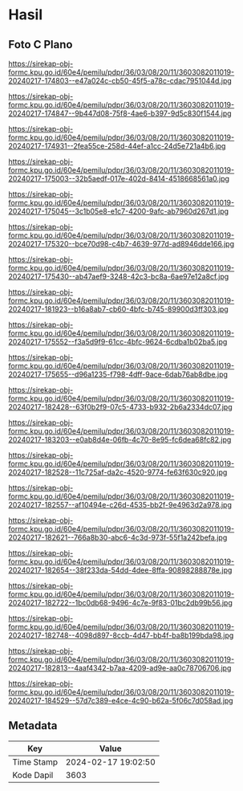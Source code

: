 # Hasil

## Foto C Plano

https://sirekap-obj-formc.kpu.go.id/60e4/pemilu/pdpr/36/03/08/20/11/3603082011019-20240217-174803--e47a024c-cb50-45f5-a78c-cdac7951044d.jpg

https://sirekap-obj-formc.kpu.go.id/60e4/pemilu/pdpr/36/03/08/20/11/3603082011019-20240217-174847--9b447d08-75f8-4ae6-b397-9d5c830f1544.jpg

https://sirekap-obj-formc.kpu.go.id/60e4/pemilu/pdpr/36/03/08/20/11/3603082011019-20240217-174931--2fea55ce-258d-44ef-a1cc-24d5e721a4b6.jpg

https://sirekap-obj-formc.kpu.go.id/60e4/pemilu/pdpr/36/03/08/20/11/3603082011019-20240217-175003--32b5aedf-017e-402d-8414-4518668561a0.jpg

https://sirekap-obj-formc.kpu.go.id/60e4/pemilu/pdpr/36/03/08/20/11/3603082011019-20240217-175045--3c1b05e8-e1c7-4200-9afc-ab7960d267d1.jpg

https://sirekap-obj-formc.kpu.go.id/60e4/pemilu/pdpr/36/03/08/20/11/3603082011019-20240217-175320--bce70d98-c4b7-4639-977d-ad8946dde166.jpg

https://sirekap-obj-formc.kpu.go.id/60e4/pemilu/pdpr/36/03/08/20/11/3603082011019-20240217-175430--ab47aef9-3248-42c3-bc8a-6ae97e12a8cf.jpg

https://sirekap-obj-formc.kpu.go.id/60e4/pemilu/pdpr/36/03/08/20/11/3603082011019-20240217-181923--b16a8ab7-cb60-4bfc-b745-89900d3ff303.jpg

https://sirekap-obj-formc.kpu.go.id/60e4/pemilu/pdpr/36/03/08/20/11/3603082011019-20240217-175552--f3a5d9f9-61cc-4bfc-9624-6cdba1b02ba5.jpg

https://sirekap-obj-formc.kpu.go.id/60e4/pemilu/pdpr/36/03/08/20/11/3603082011019-20240217-175655--d96a1235-f798-4dff-9ace-6dab76ab8dbe.jpg

https://sirekap-obj-formc.kpu.go.id/60e4/pemilu/pdpr/36/03/08/20/11/3603082011019-20240217-182428--63f0b2f9-07c5-4733-b932-2b6a2334dc07.jpg

https://sirekap-obj-formc.kpu.go.id/60e4/pemilu/pdpr/36/03/08/20/11/3603082011019-20240217-183203--e0ab8d4e-06fb-4c70-8e95-fc6dea68fc82.jpg

https://sirekap-obj-formc.kpu.go.id/60e4/pemilu/pdpr/36/03/08/20/11/3603082011019-20240217-182528--11c725af-da2c-4520-9774-fe63f630c920.jpg

https://sirekap-obj-formc.kpu.go.id/60e4/pemilu/pdpr/36/03/08/20/11/3603082011019-20240217-182557--af10494e-c26d-4535-bb2f-9e4963d2a978.jpg

https://sirekap-obj-formc.kpu.go.id/60e4/pemilu/pdpr/36/03/08/20/11/3603082011019-20240217-182621--766a8b30-abc6-4c3d-973f-55f1a242befa.jpg

https://sirekap-obj-formc.kpu.go.id/60e4/pemilu/pdpr/36/03/08/20/11/3603082011019-20240217-182654--38f233da-54dd-4dee-8ffa-90898288878e.jpg

https://sirekap-obj-formc.kpu.go.id/60e4/pemilu/pdpr/36/03/08/20/11/3603082011019-20240217-182722--1bc0db68-9496-4c7e-9f83-01bc2db99b56.jpg

https://sirekap-obj-formc.kpu.go.id/60e4/pemilu/pdpr/36/03/08/20/11/3603082011019-20240217-182748--4098d897-8ccb-4d47-bb4f-ba8b199bda98.jpg

https://sirekap-obj-formc.kpu.go.id/60e4/pemilu/pdpr/36/03/08/20/11/3603082011019-20240217-182813--4aaf4342-b7aa-4209-ad9e-aa0c78706706.jpg

https://sirekap-obj-formc.kpu.go.id/60e4/pemilu/pdpr/36/03/08/20/11/3603082011019-20240217-184529--57d7c389-e4ce-4c90-b62a-5f06c7d058ad.jpg


## Metadata

| Key        | Value               |
| ---------- | ------------------- |
| Time Stamp | 2024-02-17 19:02:50 |
| Kode Dapil | 3603                |



